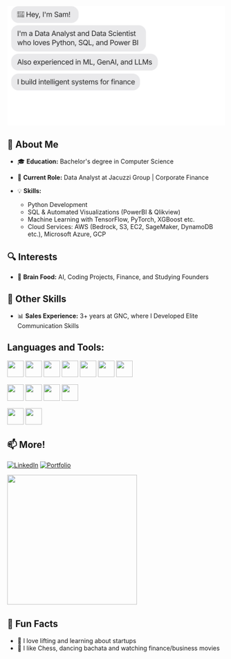[![](https://github.com/sammyhasan17/texting/blob/main/thread.svg)](https://github.com/sammyhasan17)
## 🚀 About Me

- 🎓 **Education:** Bachelor's degree in Computer Science
- 💼 **Current Role:** Data Analyst at Jacuzzi Group | Corporate Finance
  
- 💡 **Skills:**
  - Python Development
  - SQL & Automated Visualizations (PowerBI & Qlikview)                                              
  - Machine Learning with TensorFlow, PyTorch, XGBoost etc.
  - Cloud Services: AWS (Bedrock, S3, EC2, SageMaker, DynamoDB etc.), Microsoft Azure, GCP
    

## 🔍 Interests

- 🧠 **Brain Food:** AI, Coding Projects, Finance, and Studying Founders

## 💪 Other Skills

- 📊 **Sales Experience:** 3+ years at GNC, where I Developed Elite Communication Skills

## Languages and Tools:

<img src="https://cdn.jsdelivr.net/gh/devicons/devicon@latest/icons/python/python-original-wordmark.svg" width="38" height="38" /> <img src="https://cdn.jsdelivr.net/gh/devicons/devicon@latest/icons/pandas/pandas-original-wordmark.svg" width="38" height="38" /> <img src="https://cdn.jsdelivr.net/gh/devicons/devicon@latest/icons/numpy/numpy-original-wordmark.svg" width="38" height="38" /> <img src="https://cdn.jsdelivr.net/gh/devicons/devicon@latest/icons/scikitlearn/scikitlearn-original.svg" width="38" height="38" /> <img src="https://cdn.jsdelivr.net/gh/devicons/devicon@latest/icons/matplotlib/matplotlib-plain-wordmark.svg" width="38" height="38"/> <img src="https://cdn.jsdelivr.net/gh/devicons/devicon@latest/icons/plotly/plotly-original-wordmark.svg" width="38" height="38"/>
<img src="https://cdn.jsdelivr.net/gh/devicons/devicon@latest/icons/tensorflow/tensorflow-original.svg" width="38" height="38" />

<img src="https://companieslogo.com/img/orig/SNOW-35164165.png?t=1720244494" width="38" height="38" /> <img src="https://cdn.jsdelivr.net/gh/devicons/devicon@latest/icons/mysql/mysql-original-wordmark.svg" width="38" height="38"  /> <img src="https://cdn.jsdelivr.net/gh/devicons/devicon@latest/icons/postgresql/postgresql-original-wordmark.svg" width="38" height="38" /> <img src="https://cdn.jsdelivr.net/gh/devicons/devicon@latest/icons/sqlite/sqlite-original-wordmark.svg" width="38" height="38" />

<img src="https://cdn.jsdelivr.net/gh/devicons/devicon@latest/icons/googlecloud/googlecloud-original.svg" width="38" height="38" /> <i class="devicon-kubernetes-plain colored" width="38" height="38" ></i> <img src="https://cdn.jsdelivr.net/gh/devicons/devicon@latest/icons/amazonwebservices/amazonwebservices-original-wordmark.svg" width="38" height="38" /> 

## 📫 More!

[![LinkedIn](https://img.shields.io/badge/LINKEDIN-0077B5?style=for-the-badge&logo=linkedin&logoColor=white)](https://www.linkedin.com/in/sammy-hasan-silva?lipi=urn%3Ali%3Apage%3Ad_flagship3_profile_view_base_contact_details%3Bjo%2FFxoqHThqUXPpFYWON9g%3D%3D)
[![Portfolio](https://img.shields.io/badge/PORTFOLIO-black?style=for-the-badge)](https://sammyhasan17.github.io/portfolio/)

<p>
  <img src="https://mir-s3-cdn-cf.behance.net/project_modules/fs/d5f77c104128975.5f5bdc0d6d7b6.gif" width="300" height="300">
</p>

## 🌱 Fun Facts
- 🚴 I love lifting and learning about startups
- 🎨 I like Chess, dancing bachata and watching finance/business movies

